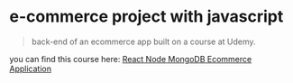 # e-commerce project with javascript

> back-end of an ecommerce app built on a course at Udemy.

you can find this course here:
[React Node MongoDB Ecommerce Application](https://www.udemy.com/draft/2293579/?couponCode=ECOMMERCE)